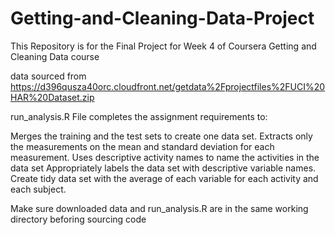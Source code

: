 # Getting-and-Cleaning-Data-Project
This Repository is for the Final Project for Week 4 of Coursera Getting and Cleaning Data course

data sourced from  https://d396qusza40orc.cloudfront.net/getdata%2Fprojectfiles%2FUCI%20HAR%20Dataset.zip 

run_analysis.R File completes the assignment requirements to:

  Merges the training and the test sets to create one data set.
  Extracts only the measurements on the mean and standard deviation for each measurement.
  Uses descriptive activity names to name the activities in the data set
  Appropriately labels the data set with descriptive variable names.
  Create tidy data set with the average of each variable for each activity and each subject.

Make sure downloaded data and run_analysis.R are in the same working directory beforing sourcing code
